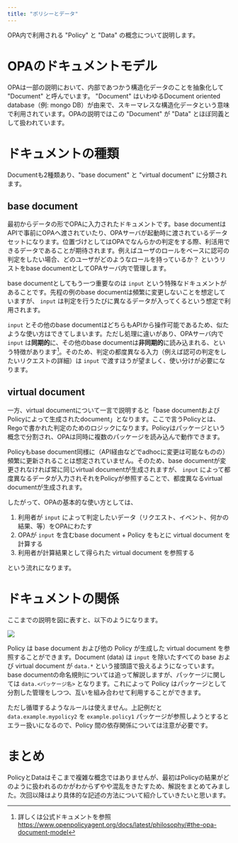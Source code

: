 ```yaml
---
title: "ポリシーとデータ"
---
```


OPA内で利用される "Policy" と "Data" の概念について説明します。

# OPAのドキュメントモデル

OPAは一部の説明において、内部であつかう構造化データのことを抽象化して "Document" と呼んでいます。 "Document" はいわゆるDocument oriented database（例: mongo DB）が由来で、スキーマレスな構造化データという意味で利用されています。OPAの説明ではこの "Document" が "Data" とほぼ同義として扱われています。

# ドキュメントの種類

Documentも2種類あり、"base document" と "virtual document" に分類されます。

## base document

最初からデータの形でOPAに入力されたドキュメントです。base documentはAPIで事前にOPAへ渡されていたり、OPAサーバが起動時に渡されているデータセットになります。位置づけとしてはOPAでなんらかの判定をする際、利活用できるデータであることが期待されます。例えばユーザのロールをベースに認可の判定をしたい場合、どのユーザがどのようなロールを持っているか？ というリストをbase documentとしてOPAサーバ内で管理します。

base documentとしてもう一つ重要なのは `input` という特殊なドキュメントがあることです。先程の例のbase documentは頻繁に変更しないことを想定していますが、 `input` は判定を行うたびに異なるデータが入ってくるという想定で利用されます。

`input` とその他のbase documentはどちらもAPIから操作可能であるため、似たような使い方はできてしまいます。ただし処理に違いがあり、OPAサーバ内で`input` は**同期的**に、その他のbase documentは**非同期的**に読み込まれる、という特徴があります[^model]。そのため、判定の都度異なる入力（例えば認可の判定をしたいリクエストの詳細）は `input` で渡すほうが望ましく、使い分けが必要になります。

## virtual document

一方、virtual documentについて一言で説明すると「base documentおよびPolicyによって生成されたdocument」となります。ここで言うPolicyとは、Regoで書かれた判定のためのロジックになります。Policyはパッケージという概念で分割され、OPAは同時に複数のパッケージを読み込んで動作できます。

Policyもbase document同様に（API経由などでadhocに変更は可能なものの）頻繁に更新されることは想定されていません。そのため、base documentが変更されなければ常に同じvirtual documentが生成されますが、 `input` によって都度異なるデータが入力されそれをPolicyが参照することで、都度異なるvirtual documentが生成されます。

したがって、OPAの基本的な使い方としては、

1. 利用者が `input` によって判定したいデータ（リクエスト、イベント、何かの結果、等）をOPAにわたす
2. OPAが `input` を含むbase document + Policy をもとに virtual document を計算する
3. 利用者が計算結果として得られた virtual document を参照する

という流れになります。

# ドキュメントの関係

ここまでの説明を図に表すと、以下のようになります。

![](https://storage.googleapis.com/zenn-user-upload/83a6c4765942-20211128.jpg)

Policy は base document および他の Policy が生成した virtual document を参照することができます。Document (data) は `input` を除いたすべての base および virtual document が `data.*` という接頭語で扱えるようになっています。base documentの命名規則については追って解説しますが、パッケージに関しては `data.<パッケージ名>` となります。これによって Policy はパッケージとして分割した管理をしつつ、互いを組み合わせて利用することができます。

ただし循環するようなルールは使えません。上記例だと `data.example.mypolicy2` を `example.policy1` パッケージが参照しようとするとエラー扱いになるので、Policy 間の依存関係については注意が必要です。

# まとめ

PolicyとDataはそこまで複雑な概念ではありませんが、最初はPolicyの結果がどのように扱われるのかがわからずやや混乱をきたすため、解説をまとめてみました。次回以降はより具体的な記述の方法について紹介していきたいと思います。

[^model]: 詳しくは公式ドキュメントを参照 https://www.openpolicyagent.org/docs/latest/philosophy/#the-opa-document-model